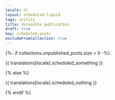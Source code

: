 ```yaml
---
locale: nl
layout: scheduled.liquid
tags: utility
title: Verwachte publicaties
draft: true
key: scheduled-posts
excludeFromCollection: true
---
```


{%- if collections.unpublished_posts.size > 0 -%}

<p>{{ translations[locale].scheduled_something }}</p>
{% else %}
<p>{{ translations[locale].scheduled_nothing }}</p>
{% endif %}

